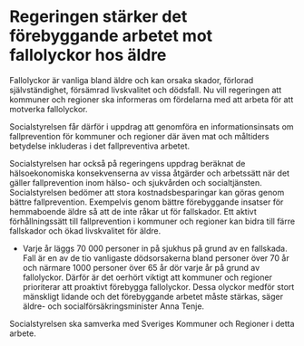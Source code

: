 # Regeringen stärker det förebyggande arbetet mot fallolyckor hos äldre

Fallolyckor är vanliga bland äldre och kan orsaka skador, förlorad självständighet, försämrad livskvalitet och dödsfall. Nu vill regeringen att kommuner och regioner ska informeras om fördelarna med att arbeta för att motverka fallolyckor.

Socialstyrelsen får därför i uppdrag att genomföra en informationsinsats om fallprevention för kommuner och regioner där även mat och måltiders betydelse inkluderas i det fallpreventiva arbetet.

Socialstyrelsen har också på regeringens uppdrag beräknat de hälsoekonomiska konsekvenserna av vissa åtgärder och arbetssätt när det gäller fallprevention inom hälso- och sjukvården och socialtjänsten. Socialstyrelsen bedömer att stora kostnadsbesparingar kan göras genom bättre fallprevention. Exempelvis genom bättre förebyggande insatser för hemmaboende äldre så att de inte råkar ut för fallskador. Ett aktivt förhållningssätt till fallprevention i kommuner och regioner kan bidra till färre fallskador och ökad livskvalitet för äldre.

- Varje år läggs 70 000 personer in på sjukhus på grund av en fallskada. Fall är en av de tio vanligaste dödsorsakerna bland personer över 70 år och närmare 1000 personer över 65 år dör varje år på grund av fallolyckor. Därför är det oerhört viktigt att kommuner och regioner prioriterar att proaktivt förebygga fallolyckor. Dessa olyckor medför stort mänskligt lidande och det förebyggande arbetet måste stärkas, säger äldre- och socialförsäkringsminister Anna Tenje.

Socialstyrelsen ska samverka med Sveriges Kommuner och Regioner i detta arbete.
